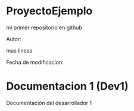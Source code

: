 # ProyectoEjemplo
mi primer repositorio en github


Autor: 

mas lineas

Fecha de modificacion:

# Documentacion 1 (Dev1)
Documentación del desarrollador 1